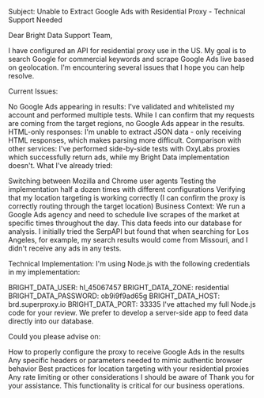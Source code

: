 Subject: Unable to Extract Google Ads with Residential Proxy - Technical Support Needed

Dear Bright Data Support Team,

I have configured an API for residential proxy use in the US. My goal is to search Google for commercial keywords and scrape Google Ads live based on geolocation. I'm encountering several issues that I hope you can help resolve.

Current Issues:

No Google Ads appearing in results: I've validated and whitelisted my account and performed multiple tests. While I can confirm that my requests are coming from the target regions, no Google Ads appear in the results.
HTML-only responses: I'm unable to extract JSON data - only receiving HTML responses, which makes parsing more difficult.
Comparison with other services: I've performed side-by-side tests with OxyLabs proxies which successfully return ads, while my Bright Data implementation doesn't.
What I've already tried:

Switching between Mozilla and Chrome user agents
Testing the implementation half a dozen times with different configurations
Verifying that my location targeting is working correctly (I can confirm the proxy is correctly routing through the target location)
Business Context:
We run a Google Ads agency and need to schedule live scrapes of the market at specific times throughout the day. This data feeds into our database for analysis. I initially tried the SerpAPI but found that when searching for Los Angeles, for example, my search results would come from Missouri, and I didn't receive any ads in any tests.

Technical Implementation:
I'm using Node.js with the following credentials in my implementation:

BRIGHT_DATA_USER: hl_45067457
BRIGHT_DATA_ZONE: residential
BRIGHT_DATA_PASSWORD: ob9i9f9ad65g
BRIGHT_DATA_HOST: brd.superproxy.io
BRIGHT_DATA_PORT: 33335
I've attached my full Node.js code for your review. We prefer to develop a server-side app to feed data directly into our database.

Could you please advise on:

How to properly configure the proxy to receive Google Ads in the results
Any specific headers or parameters needed to mimic authentic browser behavior
Best practices for location targeting with your residential proxies
Any rate limiting or other considerations I should be aware of
Thank you for your assistance. This functionality is critical for our business operations.

